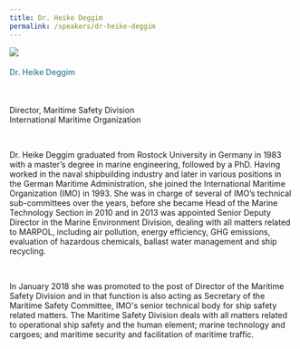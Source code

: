 ```yaml
---
title: Dr. Heike Deggim
permalink: /speakers/dr-heike-deggim
---
```

<div class="row">
            <div class="col is-3">
              <img src="Heike-Deggim.png">
            </div>
            <div class="col is-9 speaker-details">
              <h4>Dr. Heike Deggim</h4><br>
<p>Director, Maritime Safety Division<br>
International Maritime Organization</p><br>
<p>Dr. Heike Deggim graduated from Rostock University in Germany in 1983 with a master’s degree in marine engineering, followed by a PhD. Having worked in the naval shipbuilding industry and later in various positions in the German Maritime Administration, she joined the International Maritime Organization (IMO) in 1993. She was in charge of several of IMO’s technical sub-committees over the years, before she became Head of the Marine Technology Section in 2010 and in 2013 was appointed Senior Deputy Director in the Marine Environment Division, dealing with all matters related to MARPOL, including air pollution, energy efficiency, GHG emissions, evaluation of hazardous chemicals, ballast water management and ship recycling.</p><br>
<p>
In January 2018 she was promoted to the post of Director of the Maritime Safety Division and in that function is also acting as Secretary of the Maritime Safety Committee, IMO's senior technical body for ship safety related matters. The Maritime Safety Division deals with all matters related to operational ship safety and the human element; marine technology and cargoes; and maritime security and facilitation of maritime traffic.</p>
            </div>
          </div> 
					
<style type="text/css"> 
    .is-left{
      text-align: left;
    }
    h4{
      font-weight: 500; 
      color: #337B9A !important;
    }
     .speaker-details p { text-align: justified; }
  </style>